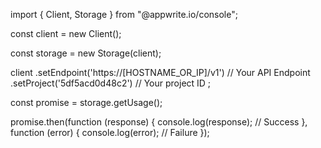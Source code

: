 import { Client, Storage } from "@appwrite.io/console";

const client = new Client();

const storage = new Storage(client);

client
    .setEndpoint('https://[HOSTNAME_OR_IP]/v1') // Your API Endpoint
    .setProject('5df5acd0d48c2') // Your project ID
;

const promise = storage.getUsage();

promise.then(function (response) {
    console.log(response); // Success
}, function (error) {
    console.log(error); // Failure
});